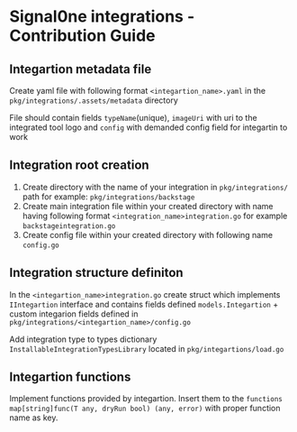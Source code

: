# Signal0ne integrations - Contribution Guide

## Integartion metadata file

Create yaml file with following format `<integartion_name>.yaml` in the `pkg/integrations/.assets/metadata` directory 

File should contain fields `typeName`(unique), `imageUri` with uri to the integrated tool logo and `config` with demanded config field for integartin to work

## Integration root creation
1. Create directory with the name of your integration in `pkg/integrations/` path for example: `pkg/integrations/backstage`
2. Create main integration file within your created directory with name having following format `<integration_name>integration.go` for example `backstageintegration.go`
3. Create config file within your created directory with following name `config.go`

## Integration structure definiton

In the `<integartion_name>integration.go` create struct which implements `IIntegartion` interface and contains fields defined `models.Integartion` + custom integarion fields defined in `pkg/integrations/<integartion_name>/config.go`

Add integration type to types dictionary `InstallableIntegrationTypesLibrary` located in `pkg/integartions/load.go`


## Integartion functions

Implement functions provided by integartion. Insert them to the `functions map[string]func(T any, dryRun bool) (any, error)` with proper function name as key.